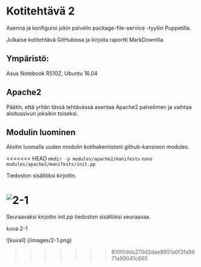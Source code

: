 # Kotitehtävä 2

Asenna ja konfiguroi jokin palvelin package-file-service -tyyliin Puppetilla.

Julkaise kotitehtävä GitHubissa ja kirjoita raportti MarkDownilla.

## Ympäristö:

Asus Notebook R510Z, Ubuntu 16.04

## Apache2

Päätin, että yritän tässä tehtävässä asentaa Apache2 palvelimen ja vaihtaa aloitussivun joksikin toiseksi.

## Modulin luominen

Aloitin luomalla uuden modulin kotihakemistoni github-kansioon modules.

<<<<<<< HEAD
	`mkdir -p modules/apache2/manifests`
	`nano modules/apache2/manifests/init.pp`

Tiedoston sisällöksi kirjoitin.

![2-1](https://https://github.com/JaniLjungberg/puppetgit/edit/master/images/2-1.png)
=======


Seuraavaksi kirjoitin init.pp tiedoston sisällöksi seuraavaa.

kuva 2-1
  
![kuva1] (/images/2-1.png)

>>>>>>> 810f0dda270d2dae8951a0f3fa9671a99041c665

